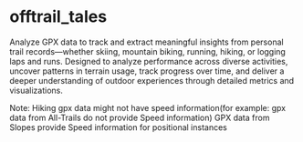 # offtrail_tales

Analyze GPX data to track and extract meaningful insights from personal trail records—whether skiing, mountain biking, running, hiking, or logging laps and runs. Designed to analyze performance across diverse activities, uncover patterns in terrain usage, track progress over time, and deliver a deeper understanding of outdoor experiences through detailed metrics and visualizations.

Note: 
Hiking gpx data might not have speed information(for example: gpx data from All-Trails do not provide Speed information)
GPX data from Slopes provide Speed information for positional instances



